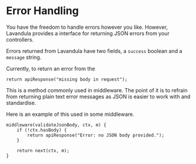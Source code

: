 # Error Handling

You have the freedom to handle errors however you like. However, Lavandula provides a interface for returning JSON errors from your controllers.

Errors returned from Lavandula have two fields, a `success` boolean and a `message` string.

Currently, to return an error from the 
```
return apiResponse("missing body in request");
```

This is a method commonly used in middleware. The point of it is to refrain from returning plain text error messages as JSON is easier to work with and standardise.

Here is an example of this used in some middleware.

```
middleware(validateJsonBody, ctx, m) {
    if (!ctx.hasBody) {
        return apiResponse("Error: no JSON body provided.");
    }

    return next(ctx, m);
}
```